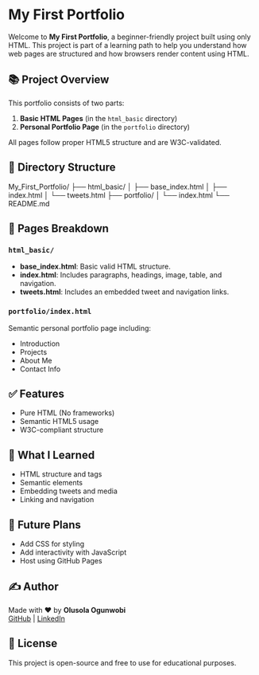 # My First Portfolio

Welcome to **My First Portfolio**, a beginner-friendly project built using only HTML. This project is part of a learning path to help you understand how web pages are structured and how browsers render content using HTML.

## 📚 Project Overview

This portfolio consists of two parts:

1. **Basic HTML Pages** (in the `html_basic` directory)
2. **Personal Portfolio Page** (in the `portfolio` directory)

All pages follow proper HTML5 structure and are W3C-validated.

## 📁 Directory Structure

My_First_Portfolio/
├── html_basic/
│   ├── base_index.html
│   ├── index.html
│   └── tweets.html
├── portfolio/
│   └── index.html
└── README.md

## 🧱 Pages Breakdown

### `html_basic/`

- **base_index.html**: Basic valid HTML structure.
- **index.html**: Includes paragraphs, headings, image, table, and navigation.
- **tweets.html**: Includes an embedded tweet and navigation links.

### `portfolio/index.html`

Semantic personal portfolio page including:
- Introduction
- Projects
- About Me
- Contact Info

## ✅ Features

- Pure HTML (No frameworks)
- Semantic HTML5 usage
- W3C-compliant structure

## 🧠 What I Learned

- HTML structure and tags
- Semantic elements
- Embedding tweets and media
- Linking and navigation

## 🚀 Future Plans

- Add CSS for styling
- Add interactivity with JavaScript
- Host using GitHub Pages


## ✍️ Author

Made with ❤️ by **Olusola Ogunwobi**  
[GitHub](https://github.com/1olusola) | [LinkedIn](https://www.linkedin.com/in/olusola-ogunwobi-8b6759207/)

## 📜 License

This project is open-source and free to use for educational purposes.
